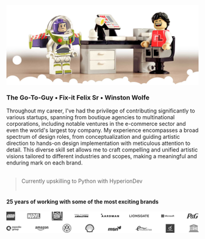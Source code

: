 <!--#responsive-image {  width: 100%;  height: auto; } -->

<img align="center" src="GitHubReadme_Header_cloudy.jpg">

### The Go-To-Guy • Fix-it Felix Sr • Winston Wolfe

Throughout my career, I've had the privilege of contributing significantly to various startups, spanning from boutique agencies to multinational corporations, including notable ventures in the e-commerce sector and even the world's largest toy company. My experience encompasses a broad spectrum of design roles, from conceptualization and guiding artistic direction to hands-on design implementation with meticulous attention to detail. This diverse skill set allows me to craft compelling and unified artistic visions tailored to different industries and scopes, making a meaningful and enduring mark on each brand.<br><br>

> Currently upskilling to Python with HyperionDev
<br><br>
#### 25 years of working with some of the most exciting brands
<img style="float: left;valign: middle;" src="clients.svg"> 


<!-- Archived content -->
<!--### Hi there 👋 -->

<!--
<img style="float: left;valign: middle;" src="RL.svg" width="50"> 
`Currently upskilling to Python with HyperionDev`
<img style="float: left;valign: middle;" src="HyperionDev_logo.jpg" width="30">
**RobLightYear/RobLightYear** is a ✨ _special_ ✨ repository because its `README.md` (this file) appears on your GitHub profile.

Here are some ideas to get you started:

- 🔭 I’m currently working on ...
- 🌱 I’m currently learning ...
- 👯 I’m looking to collaborate on ...
- 🤔 I’m looking for help with ...
- 💬 Ask me about ...
- 📫 How to reach me: ...
- 😄 Pronouns: ...
- ⚡ Fun fact: ...
-->
